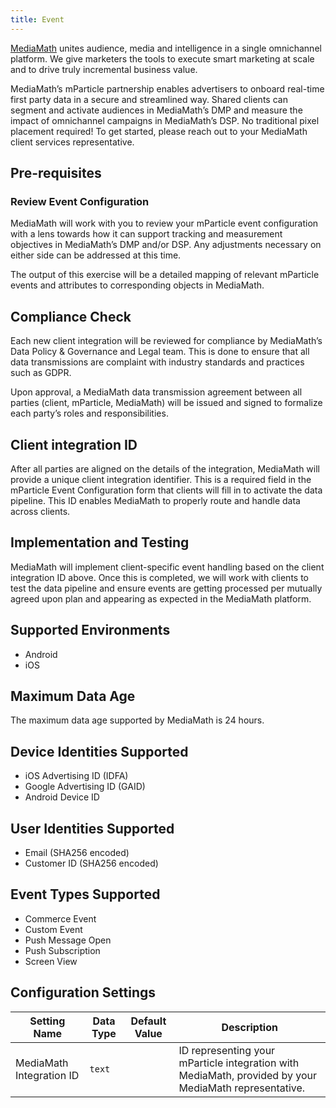 ```yaml
---
title: Event
---
```


[MediaMath](https://mediamath.com) unites audience, media and intelligence in a single omnichannel platform. We give marketers the tools to execute smart marketing at scale and to drive truly incremental business value.

MediaMath’s mParticle partnership enables advertisers to onboard real-time first party data in a secure and streamlined way. Shared clients can segment and activate audiences in MediaMath’s DMP and measure the impact of omnichannel campaigns in MediaMath’s DSP. No traditional pixel placement required! To get started, please reach out to your MediaMath client services representative.

## Pre-requisites

### Review Event Configuration

MediaMath will work with you to review your mParticle event configuration with a lens towards how it can support tracking and measurement objectives in MediaMath’s DMP and/or DSP. Any adjustments necessary on either side can be addressed at this time. 

The output of this exercise will be a detailed mapping of relevant mParticle events and attributes to corresponding objects in MediaMath.

## Compliance Check

Each new client integration will be reviewed for compliance by MediaMath’s Data Policy & Governance and Legal team. This is done to ensure that all data transmissions are complaint with industry standards and practices such as GDPR.

Upon approval, a MediaMath data transmission agreement between all parties (client, mParticle, MediaMath) will be issued and signed to formalize each party’s roles and responsibilities.

## Client integration ID

After all parties are aligned on the details of the integration, MediaMath will provide a unique client integration identifier. This is a required field in the mParticle Event Configuration form that clients will fill in to activate the data pipeline. This ID enables MediaMath to properly route and handle data across clients.

## Implementation and Testing

MediaMath will implement client-specific event handling based on the client integration ID above. Once this is completed, we will work with clients to test the data pipeline and ensure events are getting processed per mutually agreed upon plan and appearing as expected in the MediaMath platform.

## Supported Environments

* Android
* iOS

## Maximum Data Age

The maximum data age supported by MediaMath is 24 hours.

## Device Identities Supported

* iOS Advertising ID (IDFA)
* Google Advertising ID (GAID)
* Android Device ID

## User Identities Supported

* Email (SHA256 encoded)
* Customer ID (SHA256 encoded)

## Event Types Supported

* Commerce Event
* Custom Event
* Push Message Open
* Push Subscription
* Screen View

## Configuration Settings

Setting Name | Data Type | Default Value | Description 
|---|---|---|---
MediaMath Integration ID |`text` | | ID representing your mParticle integration with MediaMath, provided by your MediaMath representative. |

